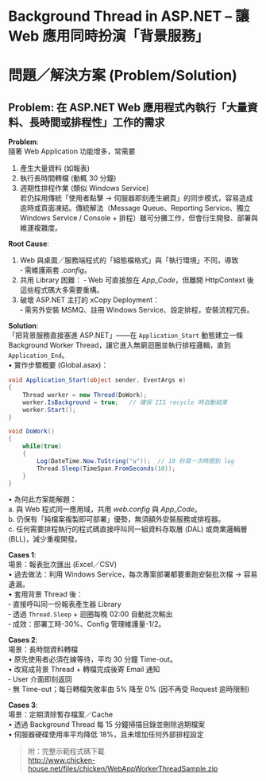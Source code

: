 # Background Thread in ASP.NET – 讓 Web 應用同時扮演「背景服務」

# 問題／解決方案 (Problem/Solution)

## Problem: 在 ASP.NET Web 應用程式內執行「大量資料、長時間或排程性」工作的需求

**Problem**:  
隨著 Web Application 功能增多，常需要  
1) 產生大量資料 (如報表)  
2) 執行長時間轉檔 (動輒 30 分鐘)  
3) 週期性排程作業 (類似 Windows Service)  
若仍採用傳統「使用者點擊 → 伺服器即刻產生網頁」的同步模式，容易造成逾時或頁面凍結。傳統解法（Message Queue、Reporting Service、獨立 Windows Service / Console + 排程）雖可分攤工作，但會衍生開發、部署與維運複雜度。

**Root Cause**:  
1. Web 與桌面╱服務端程式的「組態檔格式」與「執行環境」不同，導致  
   ‑ 需維護兩套 *.config*。  
2. 共用 Library 困難：
   ‑ Web 可直接放在 *App_Code*，但離開 HttpContext 後這些程式碼大多需要重構。  
3. 破壞 ASP.NET 主打的 xCopy Deployment：  
   ‑ 需另外安裝 MSMQ、註冊 Windows Service、設定排程，安裝流程冗長。  

**Solution**:  
「把背景服務直接塞進 ASP.NET」——在 `Application_Start` 動態建立一條 Background Worker Thread，讓它進入無窮迴圈並執行排程邏輯，直到 `Application_End`。  
• 實作步驟概要 (Global.asax)：  
```csharp
void Application_Start(object sender, EventArgs e)
{
    Thread worker = new Thread(DoWork);
    worker.IsBackground = true;   // 確保 IIS recycle 時自動結束
    worker.Start();
}

void DoWork()
{
    while(true)
    {
        Log(DateTime.Now.ToString("u"));  // 10 秒寫一次時間到 log
        Thread.Sleep(TimeSpan.FromSeconds(10));
    }
}
```
• 為何此方案能解題：  
  a. 與 Web 程式同一應用域，共用 *web.config* 與 *App_Code*。  
  b. 仍保有「純檔案複製即可部署」優勢，無須額外安裝服務或排程器。  
  c. 任何需要排程執行的程式碼直接呼叫同一組資料存取層 (DAL) 或商業邏輯層 (BLL)，減少重複開發。

**Cases 1**:  
場景：報表批次匯出 (Excel／CSV)  
• 過去做法：利用 Windows Service，每次專案部署都要重跑安裝批次檔 → 容易遺漏。  
• 套用背景 Thread 後：  
  ‑ 直接呼叫同一份報表產生器 Library  
  ‑ 透過 `Thread.Sleep` + 迴圈每晚 02:00 自動批次輸出  
  ‑ 成效：部署工時-30%、Config 管理維護量-1/2。  

**Cases 2**:  
場景：長時間資料轉檔  
• 原先使用者必須在線等待，平均 30 分鐘 Time-out。  
• 改寫成背景 Thread + 轉檔完成後寄 Email 通知  
  ‑ User 介面即刻返回  
  ‑ 無 Time-out；每日轉檔失敗率由 5% 降至 0% (因不再受 Request 逾時限制)  

**Cases 3**:  
場景：定期清除暫存檔案／Cache  
• 透過 Background Thread 每 15 分鐘掃描目錄並刪除過期檔案  
• 伺服器硬碟使用率平均降低 18%，且未增加任何外部排程設定  

> 附：完整示範程式碼下載  
> http://www.chicken-house.net/files/chicken/WebAppWorkerThreadSample.zip